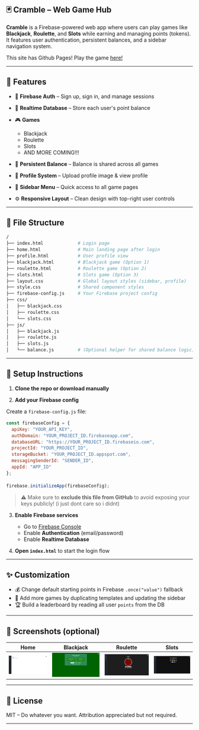 ## 🃏 Cramble – Web Game Hub

**Cramble** is a Firebase-powered web app where users can play games like **Blackjack**, **Roulette**, and **Slots** while earning and managing points (tokens). It features user authentication, persistent balances, and a sidebar navigation system.

This site has Github Pages! Play the game [here!](https://github.com)

---

## 🚀 Features

* 🔐 **Firebase Auth** – Sign up, sign in, and manage sessions
* 💾 **Realtime Database** – Store each user's point balance
* 🎮 **Games**

  * Blackjack 
  * Roulette 
  * Slots 
  * AND MORE COMING!!!
* 📂 **Persistent Balance** – Balance is shared across all games
* 👤 **Profile System** – Upload profile image & view profile
* 🧭 **Sidebar Menu** – Quick access to all game pages
* ⚙️ **Responsive Layout** – Clean design with top-right user controls

---

## 🧱 File Structure

```bash
/
├── index.html             # Login page
├── home.html              # Main landing page after login
├── profile.html           # User profile view
├── blackjack.html         # Blackjack game (Option 1)
├── roulette.html          # Roulette game (Option 2)
├── slots.html             # Slots game (Option 3)
├── layout.css             # Global layout styles (sidebar, profile)
├── style.css              # Shared component styles
├── firebase-config.js     # Your Firebase project config
├── css/
│   ├── blackjack.css
│   ├── roulette.css
│   └── slots.css
├── js/
│   ├── blackjack.js
│   ├── roulette.js
│   ├── slots.js
│   └── balance.js         # (Optional helper for shared balance logic)
```

---

## 🔧 Setup Instructions

1. **Clone the repo or download manually**

2. **Add your Firebase config**

Create a `firebase-config.js` file:

```js
const firebaseConfig = {
  apiKey: "YOUR_API_KEY",
  authDomain: "YOUR_PROJECT_ID.firebaseapp.com",
  databaseURL: "https://YOUR_PROJECT_ID.firebaseio.com",
  projectId: "YOUR_PROJECT_ID",
  storageBucket: "YOUR_PROJECT_ID.appspot.com",
  messagingSenderId: "SENDER_ID",
  appId: "APP_ID"
};

firebase.initializeApp(firebaseConfig);
```

> ⚠️ Make sure to **exclude this file from GitHub** to avoid exposing your keys publicly! (i just dont care so i didnt)

3. **Enable Firebase services**

   * Go to [Firebase Console](https://console.firebase.google.com)
   * Enable **Authentication** (email/password)
   * Enable **Realtime Database**

4. **Open `index.html`** to start the login flow 

---

## ✨ Customization

* 💰 Change default starting points in Firebase `.once("value")` fallback
* 🎲 Add more games by duplicating templates and updating the sidebar
* 🏆 Build a leaderboard by reading all user `points` from the DB

---

## 📸 Screenshots (optional)

| Home               | Blackjack        | Roulette               | Slots               |
| ------------------ | ---------------- | ---------------------- | ------------------- |
| ![](demo/home.png) | ![](demo/bj.png) | ![](demo/roulette.png) | ![](demo/slots.png) |

---

## 📜 License

MIT – Do whatever you want. Attribution appreciated but not required.

---

